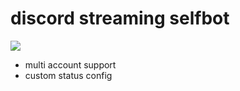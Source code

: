 # discord streaming selfbot

<img src='https://media.discordapp.net/attachments/1048623219000754186/1053799327031627828/image.png'/>

- multi account support
- custom status config
